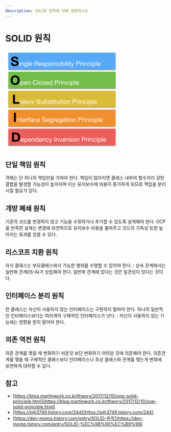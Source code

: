 ```yaml
---
description: SOLID 원칙에 대해 설명하시오
---
```


# SOLID 원칙

![](../../.gitbook/assets/awux83emfqr6x9dzfdss.png)

## 단일 책임 원칙

객체는 단 하나의 책임만을 가져야 한다. 책임이 많아지면 클래스 내부의 함수끼리 강한 결합을 발생할 가능성이 높아지며 이는 유지보수에 비용이 증가하게 되므로 책임을 분리시킬 필요가 있다.

## 개방 폐쇄 원칙

기존의 코드를 변경하지 않고 기능을 수정하거나 추가할 수 있도록 설계해야 한다. OCP를 만족한 설계는 변경에 유연하므로 유지보수 비용을 줄여주고 코드의 가독성 또한 높아지는 효과를 얻을 수 있다.

## 리스코프 치환 원칙

자식 클래스는 부모클래스에서 가능한 행위를 수행할 수 있어야 한다. : 상속 관계에서는 일반화 관계\(IS-A\)가 성립해야 한다. 일반화 관계에 있다는 것은 일관성이 있다는 것이다.

## 인터페이스 분리 원칙

한 클래스는 자신이 사용하지 않는 인터페이스는 구현하지 말아야 한다. 하나의 일반적인 인터페이스보다는 여러개의 구체적인 인터페이스가 낫다. : 자신이 사용하지 않는 기능에는 영향을 받지 말아야 한다.

## 의존 역전 원칙

의존 관계를 맺을 때 변화하기 쉬운것 보단 변화하기 어려운 것에 의존해야 한다. 의존관계를 맺을 때 구체적인 클래스보다 인터페이스나 추상 클래스와 관계를 맺는게 변화에 유연하게 대처할 수 있다.

## 참고

* [https://blog.martinwork.co.kr/theory/2017/12/10/oop-solid-principle.html](https://blog.martinwork.co.kr/theory/2017/12/10/oop-solid-principle.html)
* [https://pjh3749.tistory.com/244](https://pjh3749.tistory.com/244)
* [https://dev-momo.tistory.com/entry/SOLID-원칙](https://dev-momo.tistory.com/entry/SOLID-%EC%9B%90%EC%B9%99)



